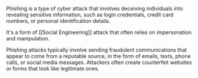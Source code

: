 Phishing is a type of cyber attack that involves deceiving individuals into revealing sensitive information, such as login credentials, credit card numbers, or personal identification details. 

It's a form of [[Social Engineering]] attack that often relies on impersonation and manipulation.

Phishing attacks typically involve sending fraudulent communications that appear to come from a reputable source, in the form of emails, texts, phone calls, or social media messages. Attackers often create counterfeit websites or forms that look like legitimate ones.

